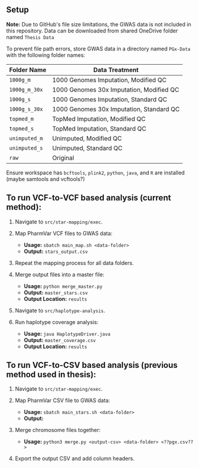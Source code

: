 ## Setup

**Note:** Due to GitHub's file size limitations, the GWAS data is not included in this repository. Data can be downloaded from shared OneDrive folder named `Thesis Data` <br>

To prevent file path errors, store GWAS data in a directory named `PGx-Data` with the following folder names:

| Folder Name    | Data Treatment                              |
|----------------|---------------------------------------------|
| `1000g_m`      | 1000 Genomes Imputation, Modified QC        |
| `1000g_m_30x`  | 1000 Genomes 30x Imputation, Modified QC    |
| `1000g_s`      | 1000 Genomes Imputation, Standard QC        |
| `1000g_s_30x`  | 1000 Genomes 30x Imputation, Standard QC    |
| `topmed_m`     | TopMed Imputation, Modified QC              |
| `topmed_s`     | TopMed Imputation, Standard QC              |
| `unimputed_m`  | Unimputed, Modified QC                      |
| `unimputed_s`  | Unimputed, Standard QC                      |
| `raw`          | Original                                    |

Ensure workspace has `bcftools`, `plink2`, `python`, `java`, and `R` are installed (maybe samtools and vcftools?)

## To run VCF-to-VCF based analysis (current method):

1. Navigate to `src/star-mapping/exec`.

2. Map PharmVar VCF files to GWAS data:
   - **Usage:** `sbatch main_map.sh <data-folder>`
   - **Output:** `stars_output.csv`

3. Repeat the mapping process for all data folders.

4. Merge output files into a master file:
   - **Usage:** `python merge_master.py`
   - **Output:** `master_stars.csv`
   - **Output Location:** `results`

5. Navigate to `src/haplotype-analysis`.

6. Run haplotype coverage analysis:
   - **Usage:** `java HaplotypeDriver.java`
   - **Output:** `master_coverage.csv`
   - **Output Location:** `results`

## To run VCF-to-CSV based analysis (previous method used in thesis):

1. Navigate to `src/star-mapping/exec`.

2. Map PharmVar CSV file to GWAS data:
   - **Usage:** `sbatch main_stars.sh <data-folder>`
   - **Output:** 

3. Merge chromosome files together:
   - **Usage:** `python3 merge.py <output-csv> <data-folder> <??pgx.csv??>`

4. Export the output CSV and add column headers.
